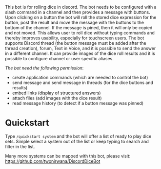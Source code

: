 This bot is for rolling dice in discord.
The bot needs to be configured with a slash command in a channel and then provides a message with buttons.
Upon clicking on a button the bot will roll the stored dice expression for the button, post the result and move the message with the buttons to the bottom of the channel.
If the message is pined, then it will only be copied and not moved.
This allows user to roll dice without typing commands and thereby improves usability, especially for touchscreen users.
The bot supports Discord thread (the button message must be added after the thread creation), forum, Text in Voice, and it is possible to send the answer in a different channel.
It can provide images of the dice roll results and it is possible to configure channel or user specific aliases.

*The bot need the following permission*:

* create application commands (which are needed to control the bot)
* send message and send message in threads (for the dice buttons and results)
* embed links (display of structured answers)
* attach files (add images with the dice result)
* read message history (to detect if a button message was pinned)

# Quickstart

Type `/quickstart system` and the bot will offer a list of ready to play dice sets. Simple select a system out of the list or keep typing to search and filter in the list.

Many more systems can be mapped with this bot, please visit: https://github.com/twonirwana/DiscordDiceBot